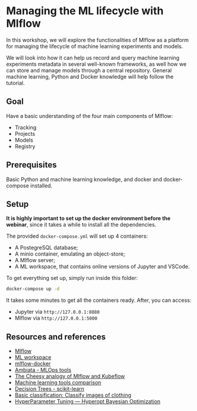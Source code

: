 # Managing the ML lifecycle with Mlflow

In this workshop, we will explore the functionalities of Mlflow as a platform for managing the lifecycle of machine learning experiments and models.

We will look into how it can help us record and query machine learning experiments metadata in several well-known frameworks, as well how we can store and manage models through a central repository. General machine learning, Python and Docker knowledge will help follow the tutorial.

Goal
----

Have a basic understanding of the four main components of Mlflow:
- Tracking
- Projects
- Models
- Registry

Prerequisites
--------

Basic Python and machine learning knowledge, and docker and docker-compose installed.


Setup
-----

**It is highly important to set up the docker environment before the webinar**, since it takes a while to install all the dependencies.

The provided `docker-compose.yml` will set up 4 containers:
- A PostegreSQL database;
- A minio container, emulating an object-store;
- A Mlflow server;
- A ML workspace, that contains online versions of Jupyter and VSCode.

To get everything set up, simply run inside this folder:

```bash
docker-compose up -d
```

It takes some minutes to get all the containers ready. After, you can access:

- Jupyter via `http://127.0.0.1:8080`
- Mlflow via `http://127.0.0.1:5000` 

Resources and references
-----------------------

- [Mlflow](https://mlflow.org)
- [ML workspace](https://github.com/ml-tooling/ml-workspace)
- [mlflow-docker](https://github.com/Toumash/mlflow-docker)
- [Ambiata - MLOps tools](https://www.ambiata.com/blog/2020-12-07-mlops-tools/)
- [The Cheesy analogy of Mlflow and Kubeflow](https://servian.dev/the-cheesy-analogy-of-mlflow-and-kubeflow-715a45580fbe)
- [Machine learning tools comparison](https://www.netguru.com/blog/machine-learning-tools-comparison)
- [Decision Trees - scikit-learn](https://scikit-learn.org/stable/modules/tree.html#classification)
- [Basic classification: Classify images of clothing](https://www.tensorflow.org/tutorials/keras/classification)
- [HyperParameter Tuning — Hyperopt Bayesian Optimization](https://medium.com/analytics-vidhya/hyperparameter-tuning-hyperopt-bayesian-optimization-for-xgboost-and-neural-network-8aedf278a1c9)
